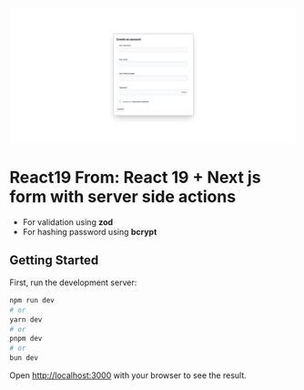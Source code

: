 ![Form Banner](https://github.com/stanislavshvets/React19From/blob/main/public/form.png)
---

# React19 From: React 19 + Next js form with server side actions

- For validation using **zod**
- For hashing password using **bcrypt**

## Getting Started

First, run the development server:

```bash
npm run dev
# or
yarn dev
# or
pnpm dev
# or
bun dev
```

Open [http://localhost:3000](http://localhost:3000) with your browser to see the result.